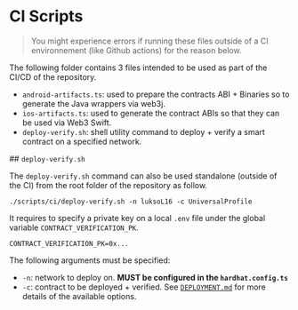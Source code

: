 # CI Scripts

> You might experience errors if running these files outside of a CI environnement (like Github actions) for the reason below.

The following folder contains 3 files intended to be used as part of the CI/CD of the repository.

- `android-artifacts.ts`: used to prepare the contracts ABI + Binaries so to generate the Java wrappers via web3j.
- `ios-artifacts.ts`: used to generate the contract ABIs so that they can be used via Web3 Swift.
- `deploy-verify.sh`: shell utility command to deploy + verify a smart contract on a specified network.

## `deploy-verify.sh`

The `deploy-verify.sh` command can also be used standalone (outside of the CI) from the root folder of the repository as follow.

```
./scripts/ci/deploy-verify.sh -n luksoL16 -c UniversalProfile
```

It requires to specify a private key on a local `.env` file under the global variable `CONTRACT_VERIFICATION_PK`.

```
CONTRACT_VERIFICATION_PK=0x...
```

The following arguments must be specified:

- `-n`: network to deploy on. **MUST be configured in the `hardhat.config.ts`**
- `-c`: contract to be deployed + verified. See [`DEPLOYMENT.md`](../../DEPLOYMENT.md) for more details of the available options.
